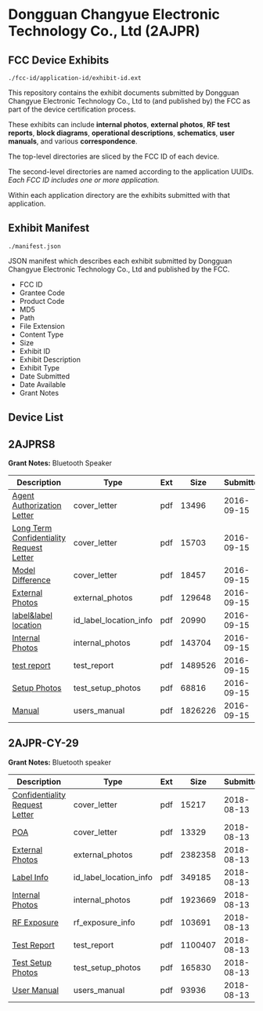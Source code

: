 # Dongguan Changyue Electronic Technology Co., Ltd (2AJPR)
## FCC Device Exhibits

```
./fcc-id/application-id/exhibit-id.ext
```

This repository contains the exhibit documents submitted by Dongguan Changyue Electronic Technology Co., Ltd to (and published by) the FCC as part of the device certification process.

These exhibits can include **internal photos**, **external photos**, **RF test reports**, **block diagrams**, **operational descriptions**, **schematics**, **user manuals**, and various **correspondence**.

The top-level directories are sliced by the FCC ID of each device.

The second-level directories are named according to the application UUIDs. *Each FCC ID includes one or more application.*

Within each application directory are the exhibits submitted with that application. 

## Exhibit Manifest

```
./manifest.json
```

JSON manifest which describes each exhibit submitted by Dongguan Changyue Electronic Technology Co., Ltd and published by the FCC.

- FCC ID
- Grantee Code
- Product Code
- MD5
- Path
- File Extension
- Content Type
- Size
- Exhibit ID
- Exhibit Description
- Exhibit Type
- Date Submitted
- Date Available
- Grant Notes

## Device List
## 2AJPRS8
**Grant Notes:** Bluetooth Speaker

| Description | Type | Ext | Size | Submitted | Available |
| ----------- | ---- | --- | ---- | --------- | --------- |
| [Agent Authorization Letter](2AJPRS8/715f3dffc801aa74031b02a259add1d8/3136117.pdf) | cover_letter | pdf | 13496 | 2016-09-15 | 2016-09-15 |
| [Long Term Confidentiality Request Letter](2AJPRS8/715f3dffc801aa74031b02a259add1d8/3136124.pdf) | cover_letter | pdf | 15703 | 2016-09-15 | 2016-09-15 |
| [Model Difference](2AJPRS8/715f3dffc801aa74031b02a259add1d8/3136126.pdf) | cover_letter | pdf | 18457 | 2016-09-15 | 2016-09-15 |
| [External Photos](2AJPRS8/715f3dffc801aa74031b02a259add1d8/3136121.pdf) | external_photos | pdf | 129648 | 2016-09-15 | 2016-09-15 |
| [label&label location](2AJPRS8/715f3dffc801aa74031b02a259add1d8/3136123.pdf) | id_label_location_info | pdf | 20990 | 2016-09-15 | 2016-09-15 |
| [Internal Photos](2AJPRS8/715f3dffc801aa74031b02a259add1d8/3136122.pdf) | internal_photos | pdf | 143704 | 2016-09-15 | 2016-09-15 |
| [test report](2AJPRS8/715f3dffc801aa74031b02a259add1d8/3136118.pdf) | test_report | pdf | 1489526 | 2016-09-15 | 2016-09-15 |
| [Setup Photos](2AJPRS8/715f3dffc801aa74031b02a259add1d8/3136129.pdf) | test_setup_photos | pdf | 68816 | 2016-09-15 | 2016-09-15 |
| [Manual](2AJPRS8/715f3dffc801aa74031b02a259add1d8/3136125.pdf) | users_manual | pdf | 1826226 | 2016-09-15 | 2016-09-15 |
## 2AJPR-CY-29
**Grant Notes:** Bluetooth speaker

| Description | Type | Ext | Size | Submitted | Available |
| ----------- | ---- | --- | ---- | --------- | --------- |
| [Confidentiality Request Letter](2AJPR-CY-29/df92937c4631a166b0014aeb8f943d7c/3961560.pdf) | cover_letter | pdf | 15217 | 2018-08-13 | 2018-08-13 |
| [POA](2AJPR-CY-29/df92937c4631a166b0014aeb8f943d7c/3961568.pdf) | cover_letter | pdf | 13329 | 2018-08-13 | 2018-08-13 |
| [External Photos](2AJPR-CY-29/df92937c4631a166b0014aeb8f943d7c/3961565.pdf) | external_photos | pdf | 2382358 | 2018-08-13 | 2018-08-13 |
| [Label Info](2AJPR-CY-29/df92937c4631a166b0014aeb8f943d7c/3961567.pdf) | id_label_location_info | pdf | 349185 | 2018-08-13 | 2018-08-13 |
| [Internal Photos](2AJPR-CY-29/df92937c4631a166b0014aeb8f943d7c/3961566.pdf) | internal_photos | pdf | 1923669 | 2018-08-13 | 2018-08-13 |
| [RF Exposure](2AJPR-CY-29/df92937c4631a166b0014aeb8f943d7c/3961562.pdf) | rf_exposure_info | pdf | 103691 | 2018-08-13 | 2018-08-13 |
| [Test Report](2AJPR-CY-29/df92937c4631a166b0014aeb8f943d7c/3961563.pdf) | test_report | pdf | 1100407 | 2018-08-13 | 2018-08-13 |
| [Test Setup Photos](2AJPR-CY-29/df92937c4631a166b0014aeb8f943d7c/3961564.pdf) | test_setup_photos | pdf | 165830 | 2018-08-13 | 2018-08-13 |
| [User Manual](2AJPR-CY-29/df92937c4631a166b0014aeb8f943d7c/3961561.pdf) | users_manual | pdf | 93936 | 2018-08-13 | 2018-08-13 |
